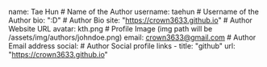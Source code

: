 name: Tae Hun # Name of the Author
username: taehun # Username of the Author
bio: ":D" # Author Bio
site: "https://crown3633.github.io"  # Author Website URL
avatar: kth.png  # Profile Image (img path will be /assets/img/authors/johndoe.png)
email: crown3633@gmail.com  # Author Email address
social:  # Author Social profile links
    - title: "github"
      url: "https://crown3633.github.io"
